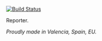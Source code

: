 [![Build Status](https://travis-ci.org/justojs/justo-reporter.svg)](https://travis-ci.org/justojs/justo-reporter)

Reporter.

*Proudly made in Valencia, Spain, EU.*
